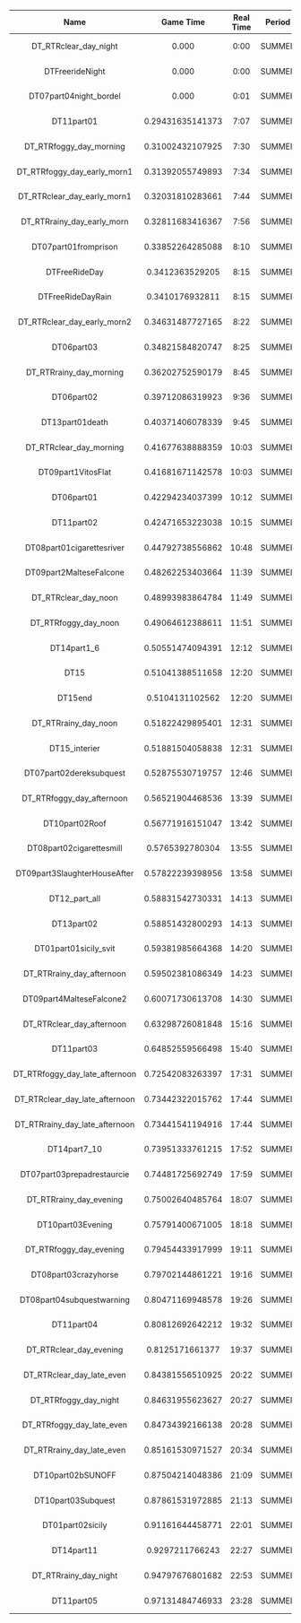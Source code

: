 | Name | Game Time | Real Time | Period | Weather | Picture |
|:----:|:---------:|:---------:|:------:|:-------:|:-------:|
| DT_RTRclear_day_night | 0.000 | 0:00 | SUMMER | CLEAR | ![alt text](weather/summer/DT_RTRclear_day_night.png) |
| DTFreerideNight | 0.000 | 0:00 | SUMMER | CLEAR | ![alt text](weather/summer/DTFreerideNight.png) |
| DT07part04night_bordel | 0.000 | 0:01 | SUMMER | CLEAR | ![alt text](weather/summer/DT07part04night_bordel.png) |
| DT11part01 | 0.29431635141373 | 7:07 | SUMMER | FOGGY | ![alt text](weather/summer/DT11part01.png) |
| DT_RTRfoggy_day_morning | 0.31002432107925 | 7:30 | SUMMER | FOGGY | ![alt text](weather/summer/DT_RTRfoggy_day_morning.png) |
| DT_RTRfoggy_day_early_morn1 | 0.31392055749893 | 7:34 | SUMMER | FOGGY | ![alt text](weather/summer/DT_RTRfoggy_day_early_morn1.png) |
| DT_RTRclear_day_early_morn1 | 0.32031810283661 | 7:44 | SUMMER | CLEAR | ![alt text](weather/summer/DT_RTRclear_day_early_morn1.png) |
| DT_RTRrainy_day_early_morn | 0.32811683416367 | 7:56 | SUMMER | RAINING | ![alt text](weather/summer/DT_RTRrainy_day_early_morn.png) |
| DT07part01fromprison | 0.33852264285088 | 8:10 | SUMMER | CLEAR | ![alt text](weather/summer/DT07part01fromprison.png) |
| DTFreeRideDay | 0.3412363529205 | 8:15 | SUMMER | CLEAR | ![alt text](weather/summer/DTFreeRideDay.png) |
| DTFreeRideDayRain | 0.3410176932811 | 8:15 | SUMMER | RAINING | ![alt text](weather/summer/DTFreeRideDayRain.png) |
| DT_RTRclear_day_early_morn2 | 0.34631487727165 | 8:22 | SUMMER | CLEAR | ![alt text](weather/summer/DT_RTRclear_day_early_morn2.png) |
| DT06part03 | 0.34821584820747 | 8:25 | SUMMER | CLEAR | ![alt text](weather/summer/DT06part03.png) |
| DT_RTRrainy_day_morning | 0.36202752590179 | 8:45 | SUMMER | RAINING | ![alt text](weather/summer/DT_RTRrainy_day_morning.png) |
| DT06part02 | 0.39712086319923 | 9:36 | SUMMER | FOGGY | ![alt text](weather/summer/DT06part02.png) |
| DT13part01death | 0.40371406078339 | 9:45 | SUMMER | CLEAR | ![alt text](weather/summer/DT13part01death.png) |
| DT_RTRclear_day_morning | 0.41677638888359 | 10:03 | SUMMER | CLEAR | ![alt text](weather/summer/DT_RTRclear_day_morning.png) |
| DT09part1VitosFlat | 0.41681671142578 | 10:03 | SUMMER | CLEAR | ![alt text](weather/summer/DT09part1VitosFlat.png) |
| DT06part01 | 0.42294234037399 | 10:12 | SUMMER | RAINING | ![alt text](weather/summer/DT06part01.png) |
| DT11part02 | 0.42471653223038 | 10:15 | SUMMER | FOGGY | ![alt text](weather/summer/DT11part02.png) |
| DT08part01cigarettesriver | 0.44792738556862 | 10:48 | SUMMER | CLEAR | ![alt text](weather/summer/DT08part01cigarettesriver.png) |
| DT09part2MalteseFalcone | 0.48262253403664 | 11:39 | SUMMER | CLEAR | ![alt text](weather/summer/DT09part2MalteseFalcone.png) |
| DT_RTRclear_day_noon | 0.48993983864784 | 11:49 | SUMMER | CLEAR | ![alt text](weather/summer/DT_RTRclear_day_noon.png) |
| DT_RTRfoggy_day_noon | 0.49064612388611 | 11:51 | SUMMER | FOGGY | ![alt text](weather/summer/DT_RTRfoggy_day_noon.png) |
| DT14part1_6 | 0.50551474094391 | 12:12 | SUMMER | CLEAR | ![alt text](weather/summer/DT14part1_6.png) |
| DT15 | 0.51041388511658 | 12:20 | SUMMER | RAINING | ![alt text](weather/summer/DT15.png) |
| DT15end | 0.5104131102562 | 12:20 | SUMMER | RAINING | ![alt text](weather/summer/DT15end.png) |
| DT_RTRrainy_day_noon | 0.51822429895401 | 12:31 | SUMMER | RAINING | ![alt text](weather/summer/DT_RTRrainy_day_noon.png) |
| DT15_interier | 0.51881504058838 | 12:31 | SUMMER | FOGGY | ![alt text](weather/summer/DT15_interier.png) |
| DT07part02dereksubquest | 0.52875530719757 | 12:46 | SUMMER | CLEAR | ![alt text](weather/summer/DT07part02dereksubquest.png) |
| DT_RTRfoggy_day_afternoon | 0.56521904468536 | 13:39 | SUMMER | FOGGY | ![alt text](weather/summer/DT_RTRfoggy_day_afternoon.png) |
| DT10part02Roof | 0.56771916151047 | 13:42 | SUMMER | CLEAR | ![alt text](weather/summer/DT10part02Roof.png) |
| DT08part02cigarettesmill | 0.5765392780304 | 13:55 | SUMMER | CLEAR | ![alt text](weather/summer/DT08part02cigarettesmill.png) |
| DT09part3SlaughterHouseAfter | 0.57822239398956 | 13:58 | SUMMER | CLEAR | ![alt text](weather/summer/DT09part3SlaughterHouseAfter.png) |
| DT12_part_all | 0.58831542730331 | 14:13 | SUMMER | CLEAR | ![alt text](weather/summer/DT12_part_all.png) |
| DT13part02 | 0.58851432800293 | 14:13 | SUMMER | CLEAR | ![alt text](weather/summer/DT13part02.png) |
| DT01part01sicily_svit | 0.59381985664368 | 14:20 | SUMMER | CLEAR | ![alt text](weather/summer/DT01part01sicily_svit.png) |
| DT_RTRrainy_day_afternoon | 0.59502381086349 | 14:23 | SUMMER | RAINING | ![alt text](weather/summer/DT_RTRrainy_day_afternoon.png) |
| DT09part4MalteseFalcone2 | 0.60071730613708 | 14:30 | SUMMER | CLEAR | ![alt text](weather/summer/DT09part4MalteseFalcone2.png) |
| DT_RTRclear_day_afternoon | 0.63298726081848 | 15:16 | SUMMER | CLEAR | ![alt text](weather/summer/DT_RTRclear_day_afternoon.png) |
| DT11part03 | 0.64852559566498 | 15:40 | SUMMER | RAINING | ![alt text](weather/summer/DT11part03.png) |
| DT_RTRfoggy_day_late_afternoon | 0.72542083263397 | 17:31 | SUMMER | FOGGY | ![alt text](weather/summer/DT_RTRfoggy_day_late_afternoon.png) |
| DT_RTRclear_day_late_afternoon | 0.73442322015762 | 17:44 | SUMMER | CLEAR | ![alt text](weather/summer/DT_RTRclear_day_late_afternoon.png) |
| DT_RTRrainy_day_late_afternoon | 0.73441541194916 | 17:44 | SUMMER | RAINING | ![alt text](weather/summer/DT_RTRrainy_day_late_afternoon.png) |
| DT14part7_10 | 0.73951333761215 | 17:52 | SUMMER | CLEAR | ![alt text](weather/summer/DT14part7_10.png) |
| DT07part03prepadrestaurcie | 0.74481725692749 | 17:59 | SUMMER | CLEAR | ![alt text](weather/summer/DT07part03prepadrestaurcie.png) |
| DT_RTRrainy_day_evening | 0.75002640485764 | 18:07 | SUMMER | RAINING | ![alt text](weather/summer/DT_RTRrainy_day_evening.png) |
| DT10part03Evening | 0.75791400671005 | 18:18 | SUMMER | CLEAR | ![alt text](weather/summer/DT10part03Evening.png) |
| DT_RTRfoggy_day_evening | 0.79454433917999 | 19:11 | SUMMER | FOGGY | ![alt text](weather/summer/DT_RTRfoggy_day_evening.png) |
| DT08part03crazyhorse | 0.79702144861221 | 19:16 | SUMMER | CLEAR | ![alt text](weather/summer/DT08part03crazyhorse.png) |
| DT08part04subquestwarning | 0.80471169948578 | 19:26 | SUMMER | CLEAR | ![alt text](weather/summer/DT08part04subquestwarning.png) |
| DT11part04 | 0.80812692642212 | 19:32 | SUMMER | RAINING | ![alt text](weather/summer/DT11part04.png) |
| DT_RTRclear_day_evening | 0.8125171661377 | 19:37 | SUMMER | CLEAR | ![alt text](weather/summer/DT_RTRclear_day_evening.png) |
| DT_RTRclear_day_late_even | 0.84381556510925 | 20:22 | SUMMER | CLEAR | ![alt text](weather/summer/DT_RTRclear_day_late_even.png) |
| DT_RTRfoggy_day_night | 0.84631955623627 | 20:27 | SUMMER | FOGGY | ![alt text](weather/summer/DT_RTRfoggy_day_night.png) |
| DT_RTRfoggy_day_late_even | 0.84734392166138 | 20:28 | SUMMER | FOGGY | ![alt text](weather/summer/DT_RTRfoggy_day_late_even.png) |
| DT_RTRrainy_day_late_even | 0.85161530971527 | 20:34 | SUMMER | RAINING | ![alt text](weather/summer/DT_RTRrainy_day_late_even.png) |
| DT10part02bSUNOFF | 0.87504214048386 | 21:09 | SUMMER | CLEAR | ![alt text](weather/summer/DT10part02bSUNOFF.png) |
| DT10part03Subquest | 0.87861531972885 | 21:13 | SUMMER | FOGGY | ![alt text](weather/summer/DT10part03Subquest.png) |
| DT01part02sicily | 0.91161644458771 | 22:01 | SUMMER | FOGGY | ![alt text](weather/summer/DT01part02sicily.png) |
| DT14part11 | 0.9297211766243 | 22:27 | SUMMER | CLEAR | ![alt text](weather/summer/DT14part11.png) |
| DT_RTRrainy_day_night | 0.94797676801682 | 22:53 | SUMMER | RAINING | ![alt text](weather/summer/DT_RTRrainy_day_night.png) |
| DT11part05 | 0.97131484746933 | 23:28 | SUMMER | CLEAR | ![alt text](weather/summer/DT11part05.png) |
